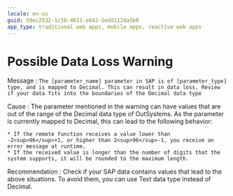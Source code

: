 ```yaml
---
locale: en-us
guid: 59ec2532-1c5b-4011-a042-2edd112da5b0
app_type: traditional web apps, mobile apps, reactive web apps
---
```


# Possible Data Loss Warning

Message
:   `The [parameter_name] parameter in SAP is of [parameter_type] type, and is mapped to Decimal. This can result in data loss. Review if your data fits into the boundaries of the Decimal data type`

Cause
:   The parameter mentioned in the warning can have values that are out of the range of the Decimal data type of OutSystems. As the parameter is currently mapped to Decimal, this can lead to the following behavior:

    * If the remote function receives a value lower than -2<sup>96</sup>+1, or higher than 2<sup>96</sup>-1, you receive an error message at runtime.
    * If the received value is longer than the number of digits that the system supports, it will be rounded to the maximum length.

Recommendation
:   Check if your SAP data contains values that lead to the above situations. To avoid them, you can use Text data type instead of Decimal.